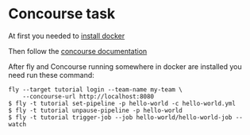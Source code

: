 # Concourse task 
At first you needed to [install docker](https://docs.docker.com/get-docker/) 

Then follow the [concourse documentation](https://concourse-ci.org/quick-start.html)

After fly and Concourse running somewhere in docker are installed you need run these command: 
```
fly --target tutorial login --team-name my-team \
    --concourse-url http://localhost:8080 
$ fly -t tutorial set-pipeline -p hello-world -c hello-world.yml
$ fly -t tutorial unpause-pipeline -p hello-world
$ fly -t tutorial trigger-job --job hello-world/hello-world-job --watch
```
